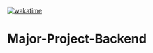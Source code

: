 [![wakatime](https://wakatime.com/badge/user/4ce09006-1b8c-491f-ace1-a70b32d5fc1c/project/5091389d-223e-4196-b9ca-077416347454.svg?style=for-the-badge)](https://wakatime.com/badge/user/4ce09006-1b8c-491f-ace1-a70b32d5fc1c/project/5091389d-223e-4196-b9ca-077416347454?style=for-the-badge)

# Major-Project-Backend


